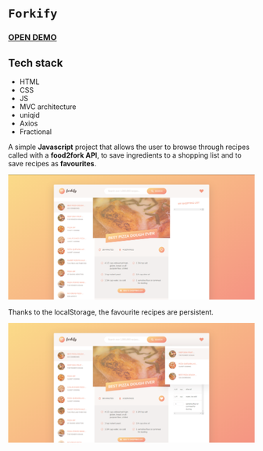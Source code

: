 # `Forkify`

### [OPEN DEMO](https://forkify-tg.netlify.app/)

## Tech stack
- HTML
- CSS
- JS
- MVC architecture
- uniqid
- Axios
- Fractional

A simple **Javascript** project that allows the user to browse through recipes called with a **food2fork API**, to save ingredients to a shopping list and to save recipes as **favourites**.





![alt text](https://github.com/nerooc/forkify/blob/master/dist/img/forkify_preview1.png)


Thanks to the localStorage, the favourite recipes are persistent.


![alt text](https://github.com/nerooc/forkify/blob/master/dist/img/forkify_preview2.png)
